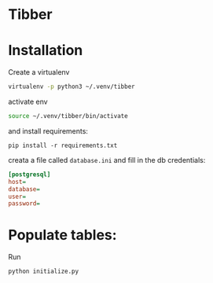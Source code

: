 # Tibber

# Installation

Create a virtualenv

```bash
virtualenv -p python3 ~/.venv/tibber
```

activate env

```bash
source ~/.venv/tibber/bin/activate
```

and install requirements:

```
pip install -r requirements.txt
```

creata a file called `database.ini` and fill in the db credentials:

```ini
[postgresql]
host=
database=
user=
password=
```

# Populate tables:

Run

```bash
python initialize.py
```
